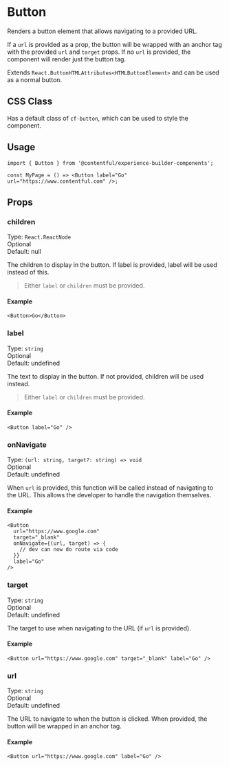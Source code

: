 # Button

Renders a button element that allows navigating to a provided URL.

If a `url` is provided as a prop, the button will be wrapped with an anchor tag with the provided `url` and `target` props. If no `url` is provided, the component will render just the button tag.

Extends `React.ButtonHTMLAttributes<HTMLButtonElement>` and can be used as a normal button.

## CSS Class

Has a default class of `cf-button`, which can be used to style the component.

## Usage

```tsx
import { Button } from '@contentful/experience-builder-components';

const MyPage = () => <Button label="Go" url="https://www.contentful.com" />;
```

## Props

### children

Type: `React.ReactNode`\
Optional\
Default: null

The children to display in the button. If label is provided, label will be used instead of this.

> Either `label` or `children` must be provided.

#### Example

```tsx
<Button>Go</Button>
```

### label

Type: `string`\
Optional\
Default: undefined

The text to display in the button. If not provided, children will be used instead.

> Either `label` or `children` must be provided.

#### Example

```tsx
<Button label="Go" />
```

### onNavigate

Type: `(url: string, target?: string) => void`\
Optional\
Default: undefined

When `url` is provided, this function will be called instead of navigating to the URL. This allows the developer to handle the navigation themselves.

#### Example

```tsx
<Button
  url="https://www.google.com"
  target="_blank"
  onNavigate={(url, target) => {
    // dev can now do route via code
  }}
  label="Go"
/>
```

### target

Type: `string`\
Optional\
Default: undefined

The target to use when navigating to the URL (if `url` is provided).

#### Example

```tsx
<Button url="https://www.google.com" target="_blank" label="Go" />
```

### url

Type: `string`\
Optional\
Default: undefined

The URL to navigate to when the button is clicked. When provided, the button will be wrapped in an anchor tag.

#### Example

```tsx
<Button url="https://www.google.com" label="Go" />
```
